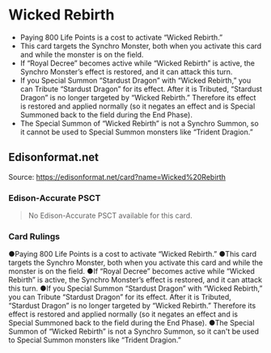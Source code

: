 # Wicked Rebirth

*   Paying 800 Life Points is a cost to activate “Wicked Rebirth.”
*   This card targets the Synchro Monster, both when you activate this card and while the monster is on the field.
*   If “Royal Decree” becomes active while “Wicked Rebirth” is active, the Synchro Monster’s effect is restored, and it can attack this turn.
*   If you Special Summon “Stardust Dragon” with “Wicked Rebirth,” you can Tribute “Stardust Dragon” for its effect. After it is Tributed, “Stardust Dragon” is no longer targeted by “Wicked Rebirth.” Therefore its effect is restored and applied normally (so it negates an effect and is Special Summoned back to the field during the End Phase).
*   The Special Summon of “Wicked Rebirth” is not a Synchro Summon, so it cannot be used to Special Summon monsters like “Trident Dragion.”

## Edisonformat.net

Source: https://edisonformat.net/card?name=Wicked%20Rebirth

### Edison-Accurate PSCT

> No Edison-Accurate PSCT available for this card.

### Card Rulings

●Paying 800 Life Points is a cost to activate “Wicked Rebirth.”
●This card targets the Synchro Monster, both when you activate this card and while the monster is on the field.
●If “Royal Decree” becomes active while “Wicked Rebirth” is active, the Synchro Monster’s effect is restored, and it can attack this turn.
●If you Special Summon “Stardust Dragon” with “Wicked Rebirth,” you can Tribute “Stardust Dragon” for its effect. After it is Tributed, “Stardust Dragon” is no longer targeted by “Wicked Rebirth.” Therefore its effect is restored and applied normally (so it negates an effect and is Special Summoned back to the field during the End Phase).
●The Special Summon of “Wicked Rebirth” is not a Synchro Summon, so it can't be used to Special Summon monsters like “Trident Dragion.”
            